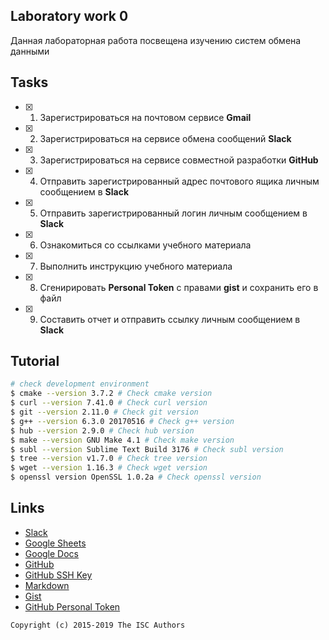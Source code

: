 ## Laboratory work 0

Данная лабораторная работа посвещена изучению систем обмена данными

## Tasks

- [x] 1. Зарегистрироваться на почтовом сервисе **Gmail**
- [x] 2. Зарегистрироваться на сервисе обмена сообщений **Slack**
- [x] 3. Зарегистрироваться на сервисе совместной разработки **GitHub**
- [x] 4. Отправить зарегистрированный адрес почтового ящика личным сообщением в **Slack**
- [x] 5. Отправить зарегистрированный логин личным сообщением в **Slack**
- [x] 6. Ознакомиться со ссылками учебного материала
- [x] 7. Выполнить инструкцию учебного материала
- [x] 8. Сгенирировать **Personal Token** с правами **gist** и сохранить его в файл
- [x] 9. Составить отчет и отправить ссылку личным сообщением в **Slack**

## Tutorial

```sh
# check development environment
$ cmake --version 3.7.2 # Check cmake version
$ curl --version 7.41.0 # Check curl version
$ git --version 2.11.0 # Check git version
$ g++ --version 6.3.0 20170516 # Check g++ version
$ hub --version 2.9.0 # Check hub version
$ make --version GNU Make 4.1 # Check make version
$ subl --version Sublime Text Build 3176 # Check subl version
$ tree --version v1.7.0 # Check tree version
$ wget --version 1.16.3 # Check wget version
$ openssl version OpenSSL 1.0.2a # Check openssl version
```

## Links

- [Slack](https://slack.com)
- [Google Sheets](https://www.google.ru/intl/ru/sheets/about/)
- [Google Docs](https://www.google.ru/intl/ru/docs/about/)
- [GitHub](https://github.com)
- [GitHub SSH Key](https://help.github.com/articles/generating-a-new-ssh-key-and-adding-it-to-the-ssh-agent/)
- [Markdown](https://stackedit.io)
- [Gist](https://gist.github.com)
- [GitHub Personal Token](https://github.com/settings/tokens/new)


```
Copyright (c) 2015-2019 The ISC Authors
```
